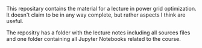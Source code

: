 This repositary contains the material for a lecture in power grid optimization. It doesn't claim to be in any way complete, but rather aspects I think are useful.

The repositry has a folder with the lecture notes including all sources files and one folder containing all Jupyter Notebooks related to the course.


